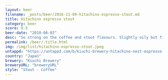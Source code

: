 ```yaml
---
layout: beer
filename: _posts/beer/2016-11-09-hitachino-espresso-stout.md
title: Hitachino espresso stout
category: beer
score: 8.5
beer-date: "2018-06-02"
desc: "So strong on the coffee and stout flavours. Slightly oily but fits in well with the style. Also very creamy"
permalink: /beer/:title.html
img: /img/list/hitachino-espresso-stout.jpeg
untappd: "https://untappd.com/b/kiuchi-brewery-hitachino-nest-espresso-stout/154"
country: "Japan"
brewery: "Kiuchi Brewery"
breweryURL: "breweryURL"
style: "Stout - Coffee"
---
```

